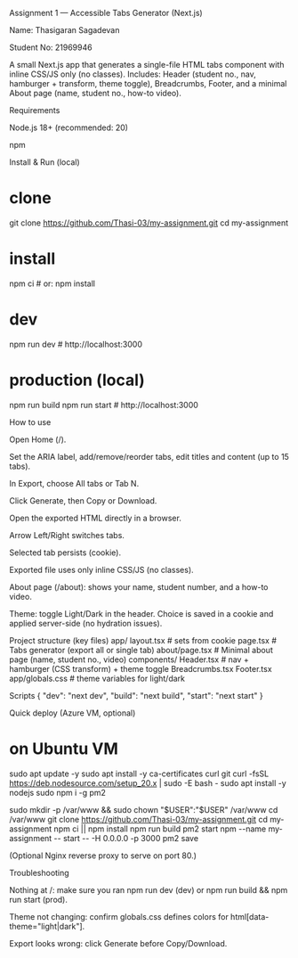 Assignment 1 — Accessible Tabs Generator (Next.js)

Name: Thasigaran Sagadevan

Student No: 21969946

A small Next.js app that generates a single-file HTML tabs component with inline CSS/JS only (no classes).
Includes: Header (student no., nav, hamburger + transform, theme toggle), Breadcrumbs, Footer, and a minimal About page (name, student no., how-to video).

Requirements

Node.js 18+ (recommended: 20)

npm

Install & Run (local)
# clone
git clone https://github.com/Thasi-03/my-assignment.git
cd my-assignment

# install
npm ci   # or: npm install

# dev
npm run dev           # http://localhost:3000

# production (local)
npm run build
npm run start         # http://localhost:3000

How to use

Open Home (/).

Set the ARIA label, add/remove/reorder tabs, edit titles and content (up to 15 tabs).

In Export, choose All tabs or Tab N.

Click Generate, then Copy or Download.

Open the exported HTML directly in a browser.

Arrow Left/Right switches tabs.

Selected tab persists (cookie).

Exported file uses only inline CSS/JS (no classes).

About page (/about): shows your name, student number, and a how-to video.

Theme: toggle Light/Dark in the header. Choice is saved in a cookie and applied server-side (no hydration issues).

Project structure (key files)
app/
  layout.tsx         # sets <html data-theme> from cookie
  page.tsx           # Tabs generator (export all or single tab)
  about/page.tsx     # Minimal about page (name, student no., video)
components/
  Header.tsx         # nav + hamburger (CSS transform) + theme toggle
  Breadcrumbs.tsx
  Footer.tsx
app/globals.css      # theme variables for light/dark

Scripts
{
  "dev": "next dev",
  "build": "next build",
  "start": "next start"
}

Quick deploy (Azure VM, optional)
# on Ubuntu VM
sudo apt update -y
sudo apt install -y ca-certificates curl git
curl -fsSL https://deb.nodesource.com/setup_20.x | sudo -E bash -
sudo apt install -y nodejs
sudo npm i -g pm2

sudo mkdir -p /var/www && sudo chown "$USER":"$USER" /var/www
cd /var/www
git clone https://github.com/Thasi-03/my-assignment.git
cd my-assignment
npm ci || npm install
npm run build
pm2 start npm --name my-assignment -- start -- -H 0.0.0.0 -p 3000
pm2 save


(Optional Nginx reverse proxy to serve on port 80.)

Troubleshooting

Nothing at /: make sure you ran npm run dev (dev) or npm run build && npm run start (prod).

Theme not changing: confirm globals.css defines colors for html[data-theme="light|dark"].

Export looks wrong: click Generate before Copy/Download.
